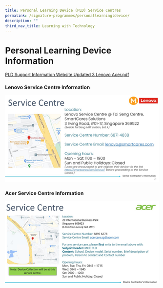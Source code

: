 ```yaml
---
title: Personal Learning Device (PLD) Service Centres
permalink: /signature-programmes/personallearningldevice/
description: ""
third_nav_title: Learning with Technology
---
```

# Personal Learning Device Information
[PLD Support Information Website Updated 3 Lenovo Acer.pdf](/files/PLD%20Support%20Information%20Website%20Updated%203%20Lenovo%20Acer.pdf)


### Lenovo Service Centre Information
![](/images/PLD%201.jpeg)
### Acer Service Centre Information
![](/images/PLD%202.jpeg)